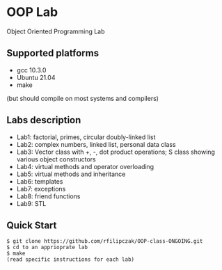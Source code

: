 # OOP Lab

Object Oriented Programming Lab

## Supported platforms

* gcc 10.3.0
* Ubuntu 21.04
* make

(but should compile on most systems and compilers)

## Labs description

* Lab1: factorial, primes, circular doubly-linked list
* Lab2: complex numbers, linked list, personal data class
* Lab3: Vector class with +, -, dot product operations; S class showing various object constructors
* Lab4: virtual methods and operator overloading
* Lab5: virtual methods and inheritance
* Lab6: templates
* Lab7: exceptions
* Lab8: friend functions
* Lab9: STL

## Quick Start
```console
$ git clone https://github.com/rfilipczak/OOP-class-ONGOING.git
$ cd to an apprioprate lab
$ make
(read specific instructions for each lab)
```

